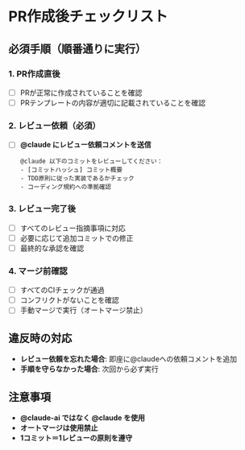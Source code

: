 # PR作成後チェックリスト

## 必須手順（順番通りに実行）

### 1. PR作成直後
- [ ] PRが正常に作成されていることを確認
- [ ] PRテンプレートの内容が適切に記載されていることを確認

### 2. レビュー依頼（必須）
- [ ] **@claude にレビュー依頼コメントを送信**
  ```
  @claude 以下のコミットをレビューしてください：
  - [コミットハッシュ] コミット概要
  - TDD原則に従った実装であるかチェック
  - コーディング規約への準拠確認
  ```

### 3. レビュー完了後
- [ ] すべてのレビュー指摘事項に対応
- [ ] 必要に応じて追加コミットでの修正
- [ ] 最終的な承認を確認

### 4. マージ前確認
- [ ] すべてのCIチェックが通過
- [ ] コンフリクトがないことを確認
- [ ] 手動マージで実行（オートマージ禁止）

## 違反時の対応
- **レビュー依頼を忘れた場合**: 即座に@claudeへの依頼コメントを追加
- **手順を守らなかった場合**: 次回から必ず実行

## 注意事項
- **@claude-ai ではなく @claude を使用**
- **オートマージは使用禁止**
- **1コミット＝1レビューの原則を遵守**
